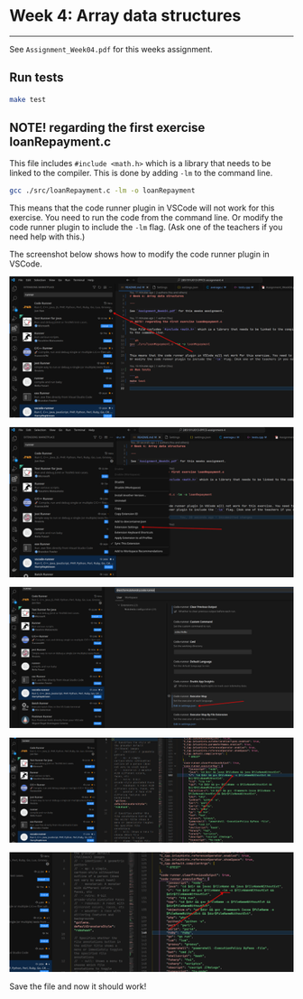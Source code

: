 # Week 4: Array data structures

---

See `Assignment_Week04.pdf` for this weeks assignment.


## Run tests

```sh
make test
```

## NOTE! regarding the first exercise loanRepayment.c

This file includes `#include <math.h>` which is a library that needs to be linked to the compiler. This is done by adding `-lm` to the command line.

```sh
gcc ./src/loanRepayment.c -lm -o loanRepayment
```

This means that the code runner plugin in VSCode will not work for this exercise. You need to run the code from the command line. Or modify the code runner plugin to include the `-lm` flag. (Ask one of the teachers if you need help with this.)

The screenshot below shows how to modify the code runner plugin in VSCode.

![Alt text](./img/image.png)

![Alt text](./img/image-1.png)

![Alt text](./img/image-2.png)

![Alt text](./img/image-3.png)

![Alt text](./img/image-4.png)

Save the file and now it should work!
